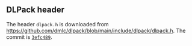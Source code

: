 ## DLPack header

The header `dlpack.h` is downloaded from https://github.com/dmlc/dlpack/blob/main/include/dlpack/dlpack.h.
The commit is [`3efc489`](https://github.com/dmlc/dlpack/commit/3efc489b55385936531a06ff83425b719387ec63).
